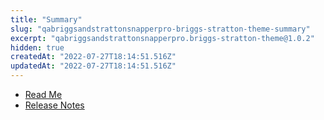 ```yaml
---
title: "Summary"
slug: "qabriggsandstrattonsnapperpro-briggs-stratton-theme-summary"
excerpt: "qabriggsandstrattonsnapperpro.briggs-stratton-theme@1.0.2"
hidden: true
createdAt: "2022-07-27T18:14:51.516Z"
updatedAt: "2022-07-27T18:14:51.516Z"
---
```

- [Read Me](../README.md)
- [Release Notes](../CHANGELOG.md)